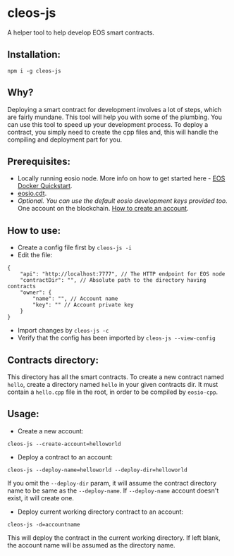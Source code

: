 # cleos-js
A helper tool to help develop EOS smart contracts.

## Installation:

```
npm i -g cleos-js
```

## Why?
Deploying a smart contract for development involves a lot of steps, which are fairly mundane. This tool will help you with some of the plumbing. 
You can use this tool to speed up your development process. To deploy a contract, you simply need to create the cpp files and, this will handle the compiling and deployment part for you.

## Prerequisites:
- Locally running eosio node. More info on how to get started here - [EOS Docker Quickstart](https://developers.eos.io/eosio-nodeos/docs/docker-quickstart).
- [eosio.cdt](https://github.com/EOSIO/eosio.cdt).
- *Optional. You can use the default eosio development keys provided too.* One account on the blockchain. [How to create an account](https://developers.eos.io/eosio-home/docs/accounts-1).


## How to use:
- Create a config file first by `cleos-js -i`
- Edit the file: 
```
{
    "api": "http://localhost:7777", // The HTTP endpoint for EOS node
    "contractDir": "", // Absolute path to the directory having contracts
    "owner": {
        "name": "", // Account name
        "key": "" // Account private key
    }
}
```
- Import changes by `cleos-js -c`
- Verify that the config has been imported by `cleos-js --view-config`

## Contracts directory:
This directory has all the smart contracts. To create a new contract named `hello`, create a directory named `hello` in your given contracts dir. It must contain a `hello.cpp` file in the root, in order to be compiled by `eosio-cpp`.

## Usage:
- Create a new account:
```
cleos-js --create-account=helloworld
```

- Deploy a contract to an account:
```
cleos-js --deploy-name=helloworld --deploy-dir=helloworld
```
If you omit the `--deploy-dir` param, it will assume the contract directory name to be same as the `--deploy-name`.
If `--deploy-name` account doesn't exist, it will create one.

- Deploy current working directory contract to an account:
```
cleos-js -d=accountname
```
This will deploy the contract in the current working directory. If left blank, the account name will be assumed as the directory name.


